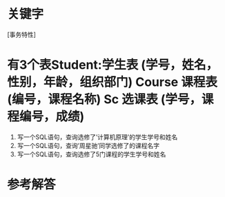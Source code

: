 # 关键字

[事务特性]

# 有3个表Student:学生表 (学号，姓名，性别，年龄，组织部门) Course 课程表 (编号，课程名称) Sc 选课表 (学号，课程编号，成绩) 
1. 写一个SQL语句，查询选修了’计算机原理’的学生学号和姓名
2. 写一个SQL语句，查询’周星驰’同学选修了的课程名字
3. 写一个SQL语句，查询选修了5门课程的学生学号和姓名

# 参考解答



